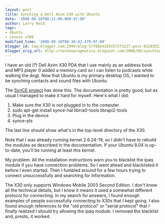 ```yaml
---
layout: post
title: Synching a Dell Axim X30 with Ubuntu
date: '2008-08-10T08:21:00.000-07:00'
author: Larry Reid
tags:
- Ubuntu
- Lenovo x300
modified_time: '2008-08-10T08:36:42.479-07:00'
blogger_id: tag:blogger.com,1999:blog-5778824359157275227.post-8328352292759367897
blogger_orig_url: http://technopragmatica.blogspot.com/2008/08/synching-dell-axim-x30-with-ubuntu.html
---
```


I have an old (?) Dell Axim X30 PDA that I use mainly as an address book
and MP3 player (I added a memory card so I can listen to podcasts while
walking the dog). Now that Ubuntu is my primary desktop OS, I wanted to
be synching contacts and sound files with Ubuntu.  
  
The [SynCE project][1] has done this. The documentation is pretty good,
but as usual I managed to make it hard for myself. Here's what I did:  
<ol><li>Make sure the X30 is <span style="font-style:
italic;">not</span> plugged in to the computer</li><li
style=\"font-family: courier new;\">sudo apt-get install synce-hal
librra0-tools librapi2-tools</li><li>Plug in the device</li><li
style=\"font-family: courier new;\">synce-pls</li></ol>The last line
should show what's in the top-level directory of the X30.  
  
Note that I was already running kernel 2.6.24-19, so I didn't have to
rebuild the modules as described in the documentation. If your Ubuntu
8.04 is up-to-date, you'll be running at least this kernel.  
  
My problem: All the installation instructions warn you to blacklist the
ipaq module if you have connection problems. So I went ahead and
blacklisted it before I even started. Then I fumbled around for a few
hours trying to connect unsuccessfully and searching for information.  
  
The X30 only supports Windows Mobile 2003 Second Edition. I don't know
all the technical details, but I know it means it used a somewhat
different protocol for connecting. In my search for answers, I found
enough examples of people successfully connecting to X30s that I kept
going. I also found enough references to the "old protocol" or "serial
protocol" that I finally realized I should try allowing the ipaq module.
I removed the blacklist and, presto, it worked.



[1]: http://www.synce.org/moin/FrontPage
